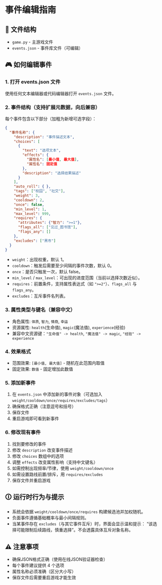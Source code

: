 # 事件编辑指南

## 📁 文件结构
- `game.py` - 主游戏文件
- `events.json` - 事件库文件（可编辑）

## 🎮 如何编辑事件

### 1. 打开 events.json 文件
使用任何文本编辑器或代码编辑器打开 `events.json` 文件。

### 2. 事件结构（支持扩展元数据，向后兼容）
每个事件包含以下部分（加粗为新增可选字段）：
```json
{
  "事件名称": {
    "description": "事件描述文本",
    "choices": [
      {
        "text": "选项文本",
        "effects": {
          "属性名": [最小值, 最大值],
          "属性名": 固定值
        },
        "description": "选择结果描述"
      }
    ],
    "auto_roll": { },
    "tags": ["校园", "社交"],
    "weight": 3,
    "cooldown": 2,
    "once": false,
    "min_level": 1,
    "max_level": 999,
    "requires": {
      "attributes": {"智力": ">=1"},
      "flags_all": ["见过_图书馆"],
      "flags_any": []
    },
    "excludes": ["黑市"]
  }
}
```
- `weight`：出现权重，默认 1。
- `cooldown`：触发后需要至少间隔的事件次数，默认 0。
- `once`：是否只触发一次，默认 false。
- `min_level` / `max_level`：可出现的进度范围（当前以选择次数近似）。
- `requires`：前置条件，支持属性表达式（如 `">=2"`）、`flags_all` 与 `flags_any`。
- `excludes`：互斥事件名列表。

### 3. 属性类型与键名（兼容中文）
- 角色属性: `体质`, `智力`, `情商`, `幸运`
- 资源属性: `health`(生命值), `magic`(魔法值), `experience`(经验)
- 兼容中文资源键：`"生命值" -> health`, `"魔法值" -> magic`, `"经验" -> experience`

### 4. 效果格式
- 范围效果: `[最小值, 最大值]` - 随机在此范围内取值
- 固定效果: `数值` - 固定增加此数值

### 5. 添加新事件
1. 在 `events.json` 中添加新的事件对象（可选加入 `weight/cooldown/once/requires/excludes/tags`）
2. 确保格式正确（注意逗号和括号）
3. 保存文件
4. 重启游戏即可看到新事件

### 6. 修改现有事件
1. 找到要修改的事件
2. 修改 `description` 改变事件描述
3. 修改 `choices` 数组中的选项
4. 调整 `effects` 改变属性影响（支持中文键名）
5. 如需控制出现频率/节律，使用 `weight/cooldown/once`
6. 如需设置路线前置/排斥，用 `requires/excludes`
7. 保存文件并重启游戏

## 🛈 运行时行为与提示
- 系统会依据 `weight/cooldown/once/requires` 构建候选池并加权随机。
- 负面事件遵循基础概率与最小间隔规则。
- 当某事件存在 `excludes`（与其它事件互斥）时，界面会显示温和提示：
  “该选择可能限制后续路线，慎重选择”。不会透露具体互斥对象名称。

## ⚠️ 注意事项
- 确保JSON格式正确（使用在线JSON验证器检查）
- 每个事件建议提供 4 个选项
- 属性名称必须准确（区分大小写）
- 保存文件后需要重启游戏才能生效
